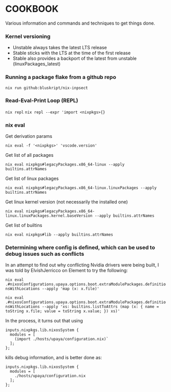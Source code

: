 COOKBOOK
========

Various information and commands and techniques to get things done.

### Kernel versioning

* Unstable always takes the latest LTS release
* Stable sticks with the LTS at the time of the first release
* Stable also provides a backport of the latest from unstable (linuxPackages_latest)

### Running a package flake from a github repo

`nix run github:bluskript/nix-inpsect`

### Read-Eval-Print Loop (REPL)

`nix repl`
`nix repl --expr 'import <nixpkgs>{}`

### nix eval

Get derivation params

`nix eval -f '<nixpkgs>' 'vscode.version'`

Get list of all packages

`nix eval nixpkgs#legacyPackages.x86_64-linux --apply builtins.attrNames`

Get list of linux packages

`nix eval nixpkgs#legacyPackages.x86_64-linux.linuxPackages --apply builtins.attrNames`

Get linux kernel version (not necessarily the installed one)

`nix eval nixpkgs#legacyPackages.x86_64-linux.linuxPackages.kernel.baseVersion --apply builtins.attrNames`

Get list of builtins

`nix eval nixpkgs#lib --apply builtins.attrNames`

### Determining where config is defined, which can be used to debug issues such as conflicts

In an attempt to find out why conflicting Nvidia drivers were being built, I was told by ElvishJerricco on Element to try the following:

`nix eval .#nixosConfigurations.upaya.options.boot.extraModulePackages.definitionsWithLocations --apply 'map (x: x.file)'`

`nix eval .#nixosConfigurations.upaya.options.boot.extraModulePackages.definitionsWithLocations --apply 'xs: builtins.listToAttrs (map (x: { name = toString x.file; value = toString x.value; }) xs)'`

In the process, it turns out that using

```
inputs.nixpkgs.lib.nixosSystem {
  modules = [
    (import ./hosts/upaya/configuration.nix)`
  ];
};
```

kills debug information, and is better done as:

```
inputs.nixpkgs.lib.nixosSystem {
  modules = [
    ./hosts/upaya/configuration.nix
  ];
};
```
